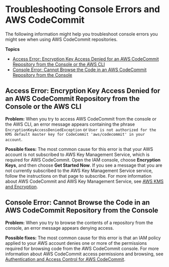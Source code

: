 # Troubleshooting Console Errors and AWS CodeCommit<a name="troubleshooting-cs"></a>

The following information might help you troubleshoot console errors you might see when using AWS CodeCommit repositories\.

**Topics**
+ [Access Error: Encryption Key Access Denied for an AWS CodeCommit Repository from the Console or the AWS CLI](#troubleshooting-ae3)
+ [Console Error: Cannot Browse the Code in an AWS CodeCommit Repository from the Console](#troubleshooting-cs1)

## Access Error: Encryption Key Access Denied for an AWS CodeCommit Repository from the Console or the AWS CLI<a name="troubleshooting-ae3"></a>

**Problem:** When you try to access AWS CodeCommit from the console or the AWS CLI, an error message appears containing the phrase `EncryptionKeyAccessDeniedException` or `User is not authorized for the KMS default master key for CodeCommit 'aws/codecommit' in your account`\.

**Possible fixes:** The most common cause for this error is that your AWS account is not subscribed to AWS Key Management Service, which is required for AWS CodeCommit\. Open the IAM console, choose **Encryption Keys**, and then choose **Get Started Now**\. If you see a message that you are not currently subscribed to the AWS Key Management Service service, follow the instructions on that page to subscribe\. For more information about AWS CodeCommit and AWS Key Management Service, see [AWS KMS and Encryption](encryption.md)\. 

## Console Error: Cannot Browse the Code in an AWS CodeCommit Repository from the Console<a name="troubleshooting-cs1"></a>

**Problem:** When you try to browse the contents of a repository from the console, an error message appears denying access\.

**Possible fixes:** The most common cause for this error is that an IAM policy applied to your AWS account denies one or more of the permissions required for browsing code from the AWS CodeCommit console\. For more information about AWS CodeCommit access permissions and browsing, see [Authentication and Access Control for AWS CodeCommit](auth-and-access-control.md)\. 